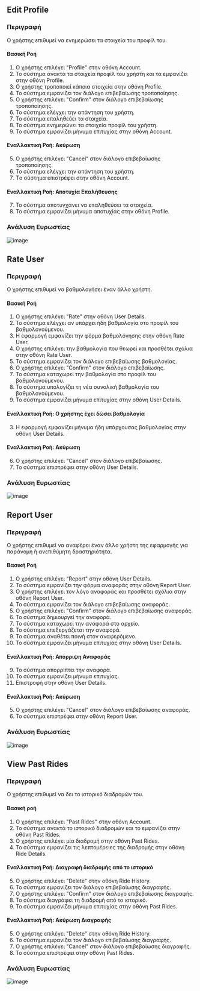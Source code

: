 ## Edit Profile

### Περιγραφή

Ο χρήστης επιθυμεί να ενημερώσει τα στοιχεία του προφίλ του.

#### Βασική Ροή

1. Ο χρήστης επιλέγει "Profile" στην οθόνη Account.
2. Το σύστημα ανακτά τα στοιχεία προφίλ του χρήστη και τα εμφανίζει στην οθόνη Profile.
3. Ο χρήστης τροποποιεί κάποια στοιχεία στην οθόνη Profile.
4. Το σύστημα εμφανίζει τον διάλογο επιβεβαίωσης τροποποίησης.
5. Ο χρήστης επιλέγει "Confirm" στον διάλογο επιβεβαίωσης τροποποίησης.
6. Το σύστημα ελέγχει την απάντηση του χρήστη.
7. Το σύστημα επαληθεύει τα στοιχεία.
8. To σύστημα ενημερώνει τα στοιχεία προφίλ του χρήστη.
9. Το σύστημα εμφανίζει μήνυμα επιτυχίας στην οθόνη Account.

#### Εναλλακτική Ροή: Ακύρωση

5. Ο χρήστης επιλέγει "Cancel" στον διάλογο επιβεβαίωσης τροποποίησης.
6. Το σύστημα ελέγχει την απάντηση του χρήστη.
7. Τo σύστημα επιστρέφει στην οθόνη Account.

#### Εναλλακτική Ροή: Αποτυχία Επαλήθευσης

7. Το σύστημα αποτυγχάνει να επαληθεύσει τα στοιχεία.
8. Το σύστημα εμφανίζει μήνυμα αποτυχίας στην οθόνη Profile.

### Ανάλυση Ευρωστίας

![image](./edit-profile-robustness.drawio.png)
## Rate User

### Περιγραφή

Ο χρήστης επιθυμεί να βαθμολογήσει έναν άλλο χρήστη.

#### Βασική Ροή

1.  Ο χρήστης επιλέγει "Rate" στην οθόνη User Details.
2.  Το σύστημα ελέγχει αν υπάρχει ήδη βαθμολογία στο προφίλ του βαθμολογούμενου.
3.  Η εφαρμογή εμφανίζει την φόρμα βαθμολόγησης στην οθόνη Rate User.
4.  Ο χρήστης επιλέγει την βαθμολογία που θεωρεί και προσθέτει σχόλια στην οθόνη Rate User.
5.  Το σύστημα εμφανίζει τον διάλογο επιβεβαίωσης βαθμολογίας.
6.  Ο χρήστης επιλέγει "Confirm" στον διάλογο επιβεβαίωσης.
7.  Το σύστημα καταχωρεί την βαθμολογία στο προφίλ του βαθμολογούμενου.
8.  Το σύστημα υπολογίζει τη νέα συνολική βαθμολογία του βαθμολογούμενου.
9.  Το σύστημα εμφανίζει μήνυμα επιτυχίας στην οθόνη User Details.

#### Εναλλακτική Ροή: Ο χρήστης έχει δώσει βαθμολογία

3. H εφαρμογή εμφανίζει μήνυμα ήδη υπάρχουσας βαθμολογίας στην οθόνη User Details.

#### Εναλλακτική Ροή: Ακύρωση

6.  Ο χρήστης επιλέγει "Cancel" στον διάλογο επιβεβαίωσης.
7.  Το σύστημα επιστρέφει στην οθόνη User Details.

### Ανάλυση Ευρωστίας

![image](./rate-user-robustness.drawio.png)
## Report User

### Περιγραφή

Ο χρήστης επιθυμεί να αναφέρει έναν άλλο χρήστη της εφαρμογής για παράνομη ή ανεπιθύμητη δραστηριότητα.

#### Βασική Ροή

1. Ο χρήστης επιλέγει "Report" στην οθόνη User Details.
2. Το σύστημα εμφανίζει την φόρμα αναφοράς στην οθόνη Report User.
3. Ο χρήστης επιλέγει τον λόγο αναφοράς και προσθέτει σχόλια στην οθόνη Report User.
4. Το σύστημα εμφανίζει τον διάλογο επιβεβαίωσης αναφοράς.
5. Ο χρήστης επιλέγει "Confirm" στον διάλογο επιβεβαίωσης αναφοράς.
6. Το σύστημα δημιουργεί την αναφορά.
7. Το σύστημα καταχωρεί την αναφορά στο αρχείο.
8. Το σύστημα επεξεργάζεται την αναφορά.
9. Το σύστημα αναθέτει ποινή στον αναφερόμενο.
10. Το σύστημα εμφανίζει μήνυμα επιτυχίας στην οθόνη User Details.

#### Εναλλακτική Ροή: Απόρριψη Αναφοράς

9. Το σύστημα απορρίπτει την αναφορά.
10. Το σύστημα εμφανίζει μήνυμα επιτυχίας.
11. Επιστροφή στην οθόνη User Details.

#### Εναλλακτική Ροή: Ακύρωση

5. Ο χρήστης επιλέγει "Cancel" στον διάλογο επιβεβαίωσης αναφοράς.
6. Το σύστημα επιστρέφει στην οθόνη Report User.

### Ανάλυση Ευρωστίας

![image](./report-user-robustness.drawio.png)
## View Past Rides

### Περιγραφή

Ο χρήστης επιθυμεί να δει το ιστορικό διαδρομών του.

#### Βασική ροή

1. Ο χρήστης επιλέγει "Past Rides" στην οθόνη Account.
2. Το σύστημα ανακτά το ιστορικό διαδρομών και το εμφανίζει στην οθόνη Past Rides.
3. Ο χρήστης επιλέγει μία διαδρομή στην οθόνη Past Rides.
4. Το σύστημα εμφανίζει τις λεπτομέρειες της διαδρομής στην οθόνη Ride Details.

#### Εναλλακτική Ροή: Διαγραφή διαδρομής από το ιστορικό

5. Ο χρήστης επιλέγει "Delete" στην οθόνη Ride History.
6. Το σύστημα εμφανίζει τoν διάλογο επιβεβαίωσης διαγραφής.
7. Ο χρήστης επιλέγει "Confirm" στον διάλογο επιβεβαίωσης διαγραφής.
8. Το σύστημα διαγράφει τη διαδρομή από το ιστορικό.
9. Το σύστημα εμφανίζει μήνυμα επιτυχίας στην οθόνη Past Rides.

#### Εναλλακτική Ροή: Ακύρωση Διαγραφής

5. Ο χρήστης επιλέγει "Delete" στην οθόνη Ride History.
6. Το σύστημα εμφανίζει τoν διάλογο επιβεβαίωσης διαγραφής.
7. Ο χρήστης επιλέγει "Cancel" στον διάλογο επιβεβαίωσης διαγραφής.
8. Το σύστημα επιστρέφει στην οθόνη Past Rides.

### Ανάλυση Ευρωστίας

![image](./view-past-rides-robustness.drawio.png)
